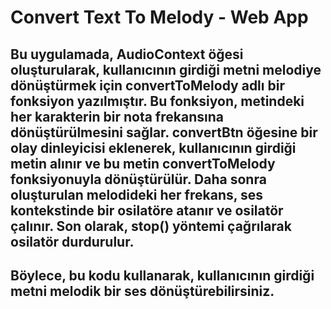 # Convert Text To Melody - Web App
## Bu uygulamada, AudioContext öğesi oluşturularak, kullanıcının girdiği metni melodiye dönüştürmek için convertToMelody adlı bir fonksiyon yazılmıştır. Bu fonksiyon, metindeki her karakterin bir nota frekansına dönüştürülmesini sağlar. convertBtn öğesine bir olay dinleyicisi eklenerek, kullanıcının girdiği metin alınır ve bu metin convertToMelody fonksiyonuyla dönüştürülür. Daha sonra oluşturulan melodideki her frekans, ses kontekstinde bir osilatöre atanır ve osilatör çalınır. Son olarak, stop() yöntemi çağrılarak osilatör durdurulur.

## Böylece, bu kodu kullanarak, kullanıcının girdiği metni melodik bir ses dönüştürebilirsiniz.
